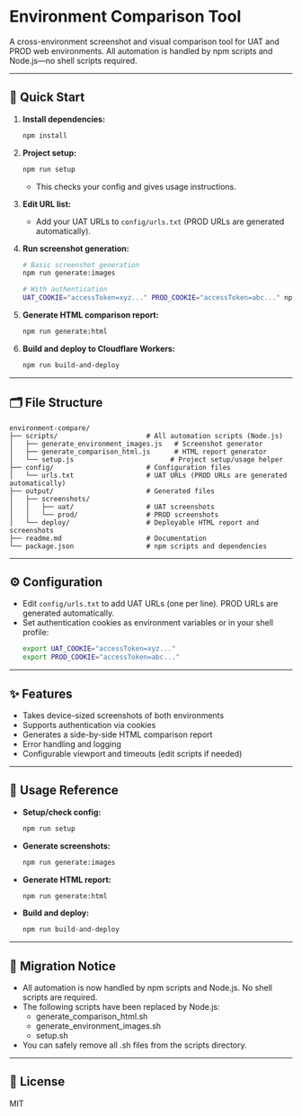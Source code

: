 # Environment Comparison Tool

A cross-environment screenshot and visual comparison tool for UAT and PROD web environments. All automation is handled by npm scripts and Node.js—no shell scripts required.

---

## 🚀 Quick Start

1. **Install dependencies:**
   ```bash
   npm install
   ```

2. **Project setup:**
   ```bash
   npm run setup
   ```
   - This checks your config and gives usage instructions.

3. **Edit URL list:**
   - Add your UAT URLs to `config/urls.txt` (PROD URLs are generated automatically).

4. **Run screenshot generation:**
   ```bash
   # Basic screenshot generation
   npm run generate:images

   # With authentication
   UAT_COOKIE="accessToken=xyz..." PROD_COOKIE="accessToken=abc..." npm run generate:images
   ```

5. **Generate HTML comparison report:**
   ```bash
   npm run generate:html
   ```

6. **Build and deploy to Cloudflare Workers:**
   ```bash
   npm run build-and-deploy
   ```

---

## 🗂️ File Structure

```
environment-compare/
├── scripts/                      # All automation scripts (Node.js)
│   ├── generate_environment_images.js   # Screenshot generator
│   ├── generate_comparison_html.js      # HTML report generator
│   └── setup.js                        # Project setup/usage helper
├── config/                       # Configuration files
│   └── urls.txt                  # UAT URLs (PROD URLs are generated automatically)
├── output/                       # Generated files
│   ├── screenshots/
│   │   ├── uat/                  # UAT screenshots
│   │   └── prod/                 # PROD screenshots
│   └── deploy/                   # Deployable HTML report and screenshots
├── readme.md                     # Documentation
└── package.json                  # npm scripts and dependencies
```

---

## ⚙️ Configuration

- Edit `config/urls.txt` to add UAT URLs (one per line). PROD URLs are generated automatically.
- Set authentication cookies as environment variables or in your shell profile:
  ```bash
  export UAT_COOKIE="accessToken=xyz..."
  export PROD_COOKIE="accessToken=abc..."
  ```

---

## ✨ Features

- Takes device-sized screenshots of both environments
- Supports authentication via cookies
- Generates a side-by-side HTML comparison report
- Error handling and logging
- Configurable viewport and timeouts (edit scripts if needed)

---

## 📝 Usage Reference

- **Setup/check config:**
  ```bash
  npm run setup
  ```
- **Generate screenshots:**
  ```bash
  npm run generate:images
  ```
- **Generate HTML report:**
  ```bash
  npm run generate:html
  ```
- **Build and deploy:**
  ```bash
  npm run build-and-deploy
  ```

---

## 🧹 Migration Notice

- All automation is now handled by npm scripts and Node.js. No shell scripts are required.
- The following scripts have been replaced by Node.js:
  - generate_comparison_html.sh
  - generate_environment_images.sh
  - setup.sh
- You can safely remove all .sh files from the scripts directory.

---

## 📄 License

MIT
